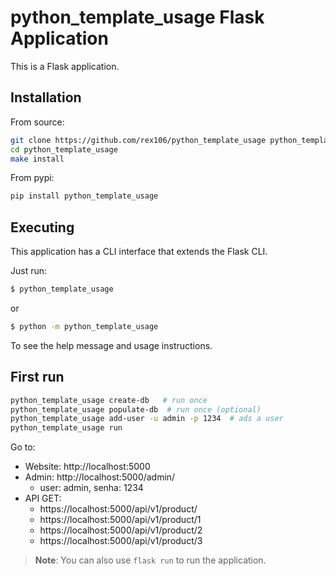 # python_template_usage Flask Application

This is a Flask application.

## Installation

From source:

```bash
git clone https://github.com/rex106/python_template_usage python_template_usage
cd python_template_usage
make install
```

From pypi:

```bash
pip install python_template_usage
```

## Executing

This application has a CLI interface that extends the Flask CLI.

Just run:

```bash
$ python_template_usage
```

or

```bash
$ python -m python_template_usage
```

To see the help message and usage instructions.

## First run

```bash
python_template_usage create-db   # run once
python_template_usage populate-db  # run once (optional)
python_template_usage add-user -u admin -p 1234  # ads a user
python_template_usage run
```

Go to:

- Website: http://localhost:5000
- Admin: http://localhost:5000/admin/
  - user: admin, senha: 1234
- API GET:
  - https://localhost:5000/api/v1/product/
  - https://localhost:5000/api/v1/product/1
  - https://localhost:5000/api/v1/product/2
  - https://localhost:5000/api/v1/product/3


> **Note**: You can also use `flask run` to run the application.
